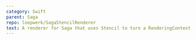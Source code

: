```yaml
---
category: Swift
parent: Saga
repo: loopwerk/SagaStencilRenderer
text: A renderer for Saga that uses Stencil to turn a RenderingContext into a String.
---
```

